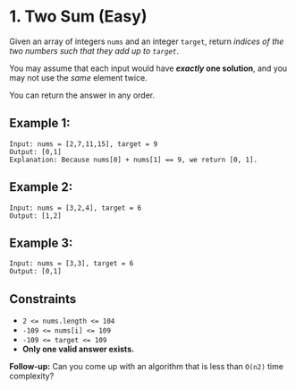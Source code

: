 # 1. Two Sum (Easy)

Given an array of integers `nums` and an integer `target`, return _indices of
the two numbers such that they add up to `target`_.

You may assume that each input would have **_exactly_ one solution**, and you
may not use the _same_ element twice.

You can return the answer in any order.

## Example 1:

    Input: nums = [2,7,11,15], target = 9
    Output: [0,1]
    Explanation: Because nums[0] + nums[1] == 9, we return [0, 1].

## Example 2:

    Input: nums = [3,2,4], target = 6
    Output: [1,2]

## Example 3:

    Input: nums = [3,3], target = 6
    Output: [0,1]

## Constraints

- `2 <= nums.length <= 104`
- `-109 <= nums[i] <= 109`
- `-109 <= target <= 109`
- **Only one valid answer exists.**

**Follow-up:** Can you come up with an algorithm that is less than `O(n2)`
time complexity?
